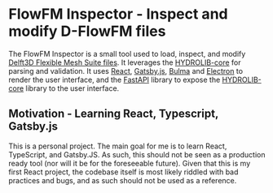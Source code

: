 # FlowFM Inspector - Inspect and modify D-FlowFM files

The FlowFM Inspector is a small tool used to load, inspect, and modify
[Delft3D Flexible Mesh Suite files][D-FlowFM]. It leverages the [HYDROLIB-core][HYDROLIB]
for parsing and validation. It uses [React][React], [Gatsby.js][Gatsby], [Bulma][Bulma] 
and [Electron][Electron] to render the user interface, and the [FastAPI][FastAPI] library
to expose the [HYDROLIB-core][HYDROLIB] library to the user interface.

[D-FlowFM]: https://www.deltares.nl/en/software/delft3d-flexible-mesh-suite/
[HYDROLIB]: https://github.com/Deltares/HYDROLIB-core
[FastAPI]: https://fastapi.tiangolo.com/
[React]: https://reactjs.org/ 
[Gatsby]: https://www.gatsbyjs.com/
[Bulma]: https://bulma.io/
[Electron]: https://www.electronjs.org/

## Motivation - Learning React, Typescript, Gatsby.js

This is a personal project. The main goal for me is to learn React, TypeScript, and 
Gatsby.JS. As such, this should not be seen as a production ready tool (nor will it be
for the foreseeable future). Given that this is my first React project, the codebase 
itself is most likely riddled with bad practices and bugs, and as such should not be
used as a reference. 
